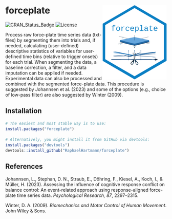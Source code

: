 
# forceplate <a><img src="man/figures/forceplate_logo.png" width="200" align="right" /> </a>

[![CRAN_Status_Badge](https://www.r-pkg.org/badges/version/forceplate)](https://cran.r-project.org/package=forceplate)
[![License](https://img.shields.io/badge/license-GPL(>=2)-0A7FC4.svg)](http://www.gnu.org/licenses/gpl-2.0.html)

Process raw force-plate time series data (txt-files) by segmenting them into trials and, if needed, calculating (user-defined) descriptive statistics of variables for user-defined time bins (relative to trigger onsets) for each trial. When segmenting the data, a baseline correction, a filter, and a data imputation can be applied if needed. Experimental data can also be processed and combined with the segmented force-plate data. This procedure is suggested by Johannsen et al. (2023) and some of the options (e.g., choice of low-pass filter) are also suggested by Winter (2009).

## Installation
``` r
# The easiest and most stable way is to use:
install.packages("forceplate")

# Alternatively, you might install it from GitHub via devtools:
install.packages("devtools")
devtools::install_github("RaphaelHartmann/forceplate")
```

## References
Johannsen, L., Stephan, D. N., Straub, E., Döhring, F., Kiesel, A., Koch, I., & Müller, H. (2023). Assessing the influence of cognitive response conflict on balance control: An event-related approach using response-aligned force-plate time series data. *Psychological Research, 87*, 2297–2315.

Winter, D. A. (2009). *Biomechanics and Motor Control of Human Movement*. John Wiley & Sons.
